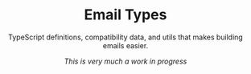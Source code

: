 <div align="center">

# Email Types

TypeScript definitions, compatibility data, and utils that makes building emails
easier.

_This is very much a work in progress_

</div>
